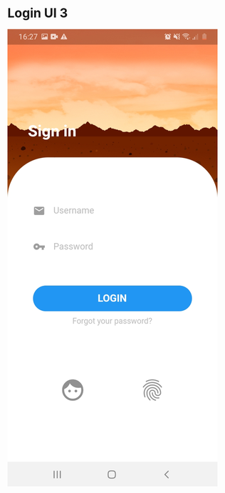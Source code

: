 # Login UI 3

![Login UI 3](https://github.com/gomideDev/projects_media/blob/master/WhatsApp%20Image%202021-01-27%20at%2016.39.10.jpeg)

